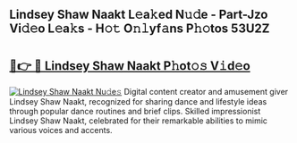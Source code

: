 ## Lindsey Shaw Naakt L𝚎a𝚔ed N𝚞𝚍e - Part-Jzo Vi𝚍𝚎o L𝚎a𝚔s - H𝚘𝚝 O𝚗𝚕yf𝚊ns P𝚑𝚘tos 53U2Z

# <h2><a href="http://kf7s29i.oniu.top/?m=Lindsey+Shaw+Naakt">🔗👉 🔴 Lindsey Shaw Naakt P𝚑ot𝚘𝚜 V𝚒d𝚎o</a></h2>

[![Lindsey Shaw Naakt Nu𝚍e𝚜](https://i.imgur.com/0qMVB7G.gif)](http://kf7s29i.oniu.top/?m=Lindsey+Shaw+Naakt)
Digital content creator and amusement giver Lindsey Shaw Naakt, recognized for sharing dance and lifestyle ideas through popular dance routines and brief clips. Skilled impressionist Lindsey Shaw Naakt, celebrated for their remarkable abilities to mimic various voices and accents.  
